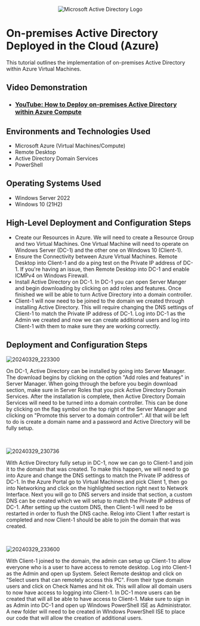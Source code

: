 <p align="center">
<img src="https://i.imgur.com/pU5A58S.png" alt="Microsoft Active Directory Logo"/>
</p>

<h1>On-premises Active Directory Deployed in the Cloud (Azure)</h1>
This tutorial outlines the implementation of on-premises Active Directory within Azure Virtual Machines.<br />


<h2>Video Demonstration</h2>

- ### [YouTube: How to Deploy on-premises Active Directory within Azure Compute](https://www.youtube.com)

<h2>Environments and Technologies Used</h2>

- Microsoft Azure (Virtual Machines/Compute)
- Remote Desktop
- Active Directory Domain Services
- PowerShell

<h2>Operating Systems Used </h2>

- Windows Server 2022
- Windows 10 (21H2)

<h2>High-Level Deployment and Configuration Steps</h2>

- Create our Resources in Azure. We will need to create a Resource Group and two Virtual Machines. One Virtual Machine will need to operate on Windows Server (DC-1) and the other one on Windows 10 (Client-1).
- Ensure the Connectivity between Azure Virtual Machines. Remote Desktop into Client-1 and do a ping test on the Private IP address of DC-1. If you're having an issue, then Remote Desktop into DC-1 and enable ICMPv4 on Windows Firewall.
- Install Active Directory on DC-1. In DC-1 you can open Server Manger and begin downloading by clicking on add roles and features. Once finished we will be able to turn Active Directory into a domain controller. 
- Client-1 will now need to be joined to the domain we created through installing Active Directory. This will require changing the DNS settings of Client-1 to match the Private IP address of DC-1. Log into DC-1 as the Admin we created and now we can create additional users and log into Client-1 with them to make sure they are working correctly.

<h2>Deployment and Configuration Steps</h2>

![20240329_223300](https://github.com/tylermartin12368/configure-ad/assets/161632103/6fa92709-5cd2-4889-9537-a53429f33c80)
</p>
<p>
On DC-1, Active Directory can be installed by going into Server Manager. The download begins by clicking on the option "Add roles and features" in Server Manager. When going through the before you begin download section, make sure in Server Roles that you pick Active Directory Domain Services. After the installation is complete, then Active Directory Domain Services will need to be turned into a domain controller. This can be done by clicking on the flag symbol on the top right of the Server Manager and clicking on "Promote this server to a domain controller". All that will be left to do is create a domain name and a password and Active Directory will be fully setup.   
</p>
<br />

![20240329_230736](https://github.com/tylermartin12368/configure-ad/assets/161632103/074f393a-62af-4e23-8fbc-fac14c892ca5)
</p>
<p>
With Active Directory fully setup in DC-1, now we can go to Client-1 and join it to the domain that was created. To make this happen, we will need to go into Azure and change the DNS settings to match the Private IP address of DC-1. In the Azure Portal go to Virtual Machines and pick Client 1, then go into Networking and click on the highlighted section right next to Network Interface. Next you will go to DNS servers and inside that section, a custom DNS can be created which we will setup to match the Private IP address of DC-1. After setting up the custom DNS, then Client-1 will need to be restarted in order to flush the DNS cache. Relog into Client 1 after restart is completed and now Client-1 should be able to join the domain that was created.     
</p>
<br />

![20240329_233600](https://github.com/tylermartin12368/configure-ad/assets/161632103/9e9a8daf-32a8-43a8-817b-51ffd08d5921)
</p>
<p>
With Client-1 joined to the domain, the admin can setup up Client-1 to allow everyone who is a user to have access to remote desktop. Log into Client-1 as the Admin and open up System. Select Remote desktop and click on "Select users that can remotely access this PC". From their type domain users and click on Check Names and hit ok. This will allow all domain users to now have access to logging into Client-1. In DC-1 more users can be created that will all be able to have access to Client-1. Make sure to sign in as Admin into DC-1 and open up Windows PowerShell ISE as Administrator. A new folder will need to be created in WIndows PowerShell ISE to place our code that will allow the creation of additional users. 
</p>
<br />
